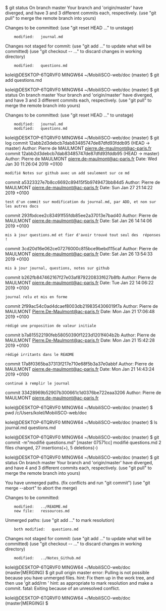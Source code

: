 $ git status
On branch master
Your branch and 'origin/master' have diverged,
and have 3 and 3 different commits each, respectively.
  (use "git pull" to merge the remote branch into yours)

Changes to be committed:
  (use "git reset HEAD <file>..." to unstage)

        modified:   journal.md

Changes not staged for commit:
  (use "git add <file>..." to update what will be committed)
  (use "git checkout -- <file>..." to discard changes in working directory)

        modified:   questions.md


kolel@DESKTOP-6TQRVF0 MINGW64 ~/MobiliSCO-web/doc (master)
$ git add questions.md

kolel@DESKTOP-6TQRVF0 MINGW64 ~/MobiliSCO-web/doc (master)
$ git status
On branch master
Your branch and 'origin/master' have diverged,
and have 3 and 3 different commits each, respectively.
  (use "git pull" to merge the remote branch into yours)

Changes to be committed:
  (use "git reset HEAD <file>..." to unstage)

        modified:   journal.md
        modified:   questions.md


kolel@DESKTOP-6TQRVF0 MINGW64 ~/MobiliSCO-web/doc (master)
$ git log
commit 12abb2d3debcb7dab83485747de87dfd93fddb95 (HEAD -> master)
Author: Pierre de MAULMONT <pierre.de-maulmont@ac-paris.fr>
commit 12abb2d3debcb7dab83485747de87dfd93fddb95 (HEAD -> master)
Author: Pierre de MAULMONT <pierre.de-maulmont@ac-paris.fr>
Date:   Wed Jan 30 11:26:04 2019 +0100

    modifié Notes sur github avec un add seulement sur ce md

commit a5323327e7b8cc6692c89415f5b9749473bb84d5
Author: Pierre de MAULMONT <pierre.de-maulmont@ac-paris.fr>
Date:   Sun Jan 27 21:14:22 2019 +0100

    test d'un commit sur modification du journal.md, par ADD, et non sur les autres docs

commit 293fbdcee2c83491f55fdb85ee2a37013e7bad40
Author: Pierre de MAULMONT <pierre.de-maulmont@ac-paris.fr>
Date:   Sat Jan 26 14:14:06 2019 +0100

    mis à jour questions.md et fier d'avoir trouvé tout seul des  réponses !

commit 3cd20d16e062ce07276000c815bce9bebd115caf
Author: Pierre de MAULMONT <pierre.de-maulmont@ac-paris.fr>
Date:   Sat Jan 26 13:54:33 2019 +0100

    mis à jour journal, questions, notes sur github

commit b262fb847462167f27e03af879220833f627b8fb
Author: Pierre de MAULMONT <pierre.de-maulmont@ac-paris.fr>
Date:   Tue Jan 22 14:06:22 2019 +0100

    journal relu et mis en forme

commit 2f99ac54c0ad4dcaef8003db2198354306019f7a
Author: Pierre de MAULMONT <Pierre.De-Maulmont@ac-paris.fr>
Date:   Mon Jan 21 17:06:48 2019 +0100

    rédigé une proposition de valeur initiale

commit b7a815522190feb58050390f1223d1201f404b2b
Author: Pierre de MAULMONT <Pierre.De-Maulmont@ac-paris.fr>
Date:   Mon Jan 21 15:42:28 2019 +0100

    rédigé irritants dans le README

commit 17a8f0365ba37313f217e710e68f5b3a37e0abbf
Author: Pierre de MAULMONT <pierre.de-maulmont@ac-paris.fr>
Date:   Mon Jan 21 14:43:24 2019 +0100

    continué à remplir le journal

commit 33428969b52907b300661c1d0376be722eaa3206
Author: Pierre de MAULMONT <pierre.de-maulmont@ac-paris.fr>

kolel@DESKTOP-6TQRVF0 MINGW64 ~/MobiliSCO-web/doc (master)
$ pwd
/c/Users/kolel/MobiliSCO-web/doc

kolel@DESKTOP-6TQRVF0 MINGW64 ~/MobiliSCO-web/doc (master)
$ ls
journal.md  questions.md

kolel@DESKTOP-6TQRVF0 MINGW64 ~/MobiliSCO-web/doc (master)
$ git commit -m"modifié questions.md"
[master 07571cc] modifié questions.md
 2 files changed, 27 insertions(+), 5 deletions(-)

kolel@DESKTOP-6TQRVF0 MINGW64 ~/MobiliSCO-web/doc (master)
$ git status
On branch master
Your branch and 'origin/master' have diverged,
and have 4 and 3 different commits each, respectively.
  (use "git pull" to merge the remote branch into yours)

You have unmerged paths.
  (fix conflicts and run "git commit")
  (use "git merge --abort" to abort the merge)

Changes to be committed:

        modified:   ../README.md
        new file:   ressources.md

Unmerged paths:
  (use "git add <file>..." to mark resolution)

        both modified:   questions.md

Changes not staged for commit:
  (use "git add <file>..." to update what will be committed)
  (use "git checkout -- <file>..." to discard changes in working directory)

        modified:   ../Notes_Github.md


kolel@DESKTOP-6TQRVF0 MINGW64 ~/MobiliSCO-web/doc (master|MERGING)
$ git pull origin master
error: Pulling is not possible because you have unmerged files.
hint: Fix them up in the work tree, and then use 'git add/rm <file>'
hint: as appropriate to mark resolution and make a commit.
fatal: Exiting because of an unresolved conflict.

kolel@DESKTOP-6TQRVF0 MINGW64 ~/MobiliSCO-web/doc (master|MERGING)
$
